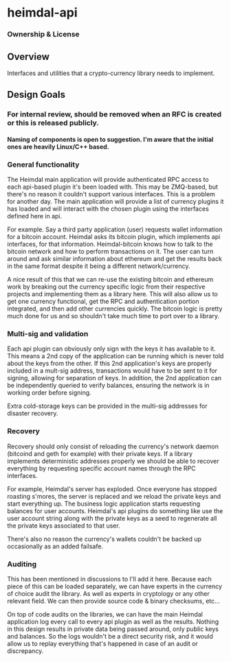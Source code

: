# heimdal-api

### Ownership & License

## Overview

Interfaces and utilities that a crypto-currency library needs to implement.

## Design Goals

### For internal review, should be removed when an RFC is created or this is released publicly. 

#### Naming of components is open to suggestion. I'm aware that the initial ones are heavily Linux/C++ based. 

### General functionality
The Heimdal main application will provide authenticated RPC access to each api-based plugin it's been loaded with. This may be ZMQ-based, but there's no reason it couldn't support various interfaces. This is a problem for another day. The main application will provide a list of currency plugins it has loaded and will interact with the chosen plugin using the interfaces defined here in api.

For example. Say a third party application (user) requests wallet information for a bitcoin account. Heimdal asks its bitcoin plugin, which implements api interfaces, for that information. Heimdal-bitcoin knows how to talk to the bitcoin network and how to perform transactions on it. The user can turn around and ask similar information about ethereum and get the results back in the same format despite it being a different network/currency.

A nice result of this that we can re-use the existing bitcoin and ethereum work by breaking out the currency specific logic from their respective projects and implementing them as a library here. This will also allow us to get one currency functional, get the RPC and authentication portion integrated, and then add other currencies quickly. The bitcoin logic is pretty much done for us and so shouldn't take much time to port over to a library.

### Multi-sig and validation
Each api plugin can obviously only sign with the keys it has available to it. This means a 2nd copy of the application can be running which is never told about the keys from the other. If this 2nd application's keys are properly included in a mult-sig address, transactions would have to be sent to it for signing, allowing for separation of keys. In addition, the 2nd application can be independently queried to verify balances, ensuring the network is in working order before signing.

Extra cold-storage keys can be provided in the multi-sig addresses for disaster recovery.

### Recovery
Recovery should only consist of reloading the currency's network daemon (bitcoind and geth for example) with their private keys.  If a library implements deterministic addresses properly we should be able to recover everything by requesting specific account names through the RPC interfaces. 

For example, Heimdal's server has exploded. Once everyone has stopped roasting s'mores, the server is replaced and we reload the private keys and start everything up. The business logic application starts requesting balances for user accounts. Heimdal's api plugins do something like use the user account string along with the private keys as a seed to regenerate all the private keys associated to that user. 

There's also no reason the currency's wallets couldn't be backed up occasionally as an added failsafe.   

### Auditing
This has been mentioned in discussions to I'll add it here. Because each piece of this can be loaded separately, we can have experts in the currency of choice audit the library. As well as experts in cryptology or any other relevant field. We can then provide source code & binary checksums, etc... 

On top of code audits on the libraries, we can have the main Heimdal application log every call to every api plugin as well as the results. Nothing in this design results in private data being passed around, only public keys and balances. So the logs wouldn't be a direct security risk, and it would allow us to replay everything that's happened in case of an audit or discrepancy.